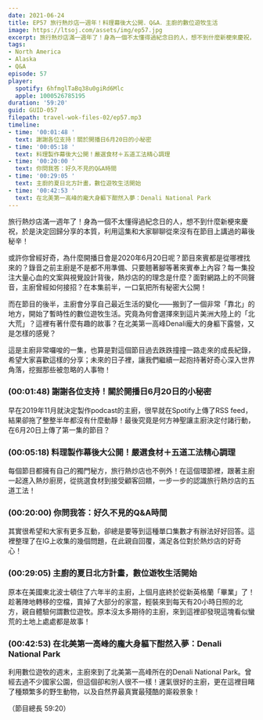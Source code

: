 ```yaml
---
date: 2021-06-24
title: EP57 旅行熱炒店一週年！料理幕後大公開．Q&A．主廚的數位遊牧生活
image: https://ltsoj.com/assets/img/ep57.jpg
excerpt: 旅行熱炒店滿一週年了！身為一個不太懂得過紀念日的人，想不到什麼新梗來慶祝，於是決定回歸分享的本質，利用這集和大家聊聊從來沒有在節目上講過的幕後秘辛！除此之外，還會跟大家分享主廚最近在一個非常「靠北」的地方數位遊牧的日子！
tags:
- North America
- Alaska
- Q&A
episode: 57
player:
  spotify: 6hfmglTaBq38u0giRd6Mlc
  apple: 1000526785195
duration: '59:20'
guid: GUID-057
filepath: travel-wok-files-02/ep57.mp3
timeline:
- time: '00:01:48 '
  text: 謝謝各位支持！關於開播日6月20日的小秘密
- time: '00:05:18 '
  text: 料理製作幕後大公開！嚴選食材＋五道工法精心調理
- time: '00:20:00 '
  text: 你問我答：好久不見的Q&A時間
- time: '00:29:05 '
  text: 主廚的夏日北方計畫，數位遊牧生活開始
- time: '00:42:53 '
  text: 在北美第一高峰的龐大身軀下酣然入夢：Denali National Park
---
```


旅行熱炒店滿一週年了！身為一個不太懂得過紀念日的人，想不到什麼新梗來慶祝，於是決定回歸分享的本質，利用這集和大家聊聊從來沒有在節目上講過的幕後秘辛！

或許你曾經好奇，為什麼開播日會是2020年6月20日呢？節目來賓都是從哪裡找來的？錄音之前主廚是不是都不用準備、只要翹著腳等著來賓奉上內容？每一集投注大量心血的文案與視覺設計背後，熱炒店的的理念是什麼？面對網路上的不同聲音，主廚曾經如何接招？在本集前半，一口氣把所有秘密大公開！

而在節目的後半，主廚會分享自己最近生活的變化——搬到了一個非常「靠北」的地方，開始了暫時性的數位遊牧生活。究竟為何會選擇來到這片美洲大陸上的「北大荒」？這裡有著什麼有趣的故事？在北美第一高峰Denali龐大的身軀下露營，又是怎樣的感覺？

這是主廚非常囉唆的一集，也算是對這個節目過去跌跌撞撞一路走來的成長紀錄，希望大家喜歡這樣的分享；未來的日子裡，讓我們繼續一起抱持著好奇心深入世界角落，挖掘那些被忽略的人事物！

### (00:01:48) 謝謝各位支持！關於開播日6月20日的小秘密

早在2019年11月就決定製作podcast的主廚，很早就在Spotify上傳了RSS feed，結果卻拖了整整半年都沒有什麼動靜！最後究竟是何方神聖讓主廚決定付諸行動，在6月20日上傳了第一集的節目？

### (00:05:18) 料理製作幕後大公開！嚴選食材＋五道工法精心調理

每個節目都擁有自己的獨門秘方，旅行熱炒店也不例外！在這個環節裡，跟著主廚一起進入熱炒廚房，從挑選食材到接受顧客回饋，一步一步的認識旅行熱炒店的五道工法！

### (00:20:00) 你問我答：好久不見的Q&A時間

其實很希望和大家有更多互動，卻總是要等到這種單口集數才有辦法好好回答。這裡整理了在IG上收集的幾個問題，在此親自回覆，滿足各位對於熱炒店的好奇心！

### (00:29:05) 主廚的夏日北方計畫，數位遊牧生活開始

原本在美國東北波士頓住了六年半的主廚，上個月底終於從新英格蘭「畢業」了！趁著陣地轉移的空檔，賣掉了大部分的家當，輕裝來到每天有20小時日照的北方，親自體驗何謂數位遊牧。原本沒太多期待的主廚，來到這裡卻發現這塊看似蠻荒的土地上處處都是故事！

### (00:42:53) 在北美第一高峰的龐大身軀下酣然入夢：Denali National Park

利用數位遊牧的週末，主廚來到了北美第一高峰所在的Denali National Park。曾經去過不少國家公園，但這個卻和別人很不一樣！運氣很好的主廚，更在這裡目睹了種類繁多的野生動物，以及自然界最真實最殘酷的廝殺景象！

（節目總長 59:20）

